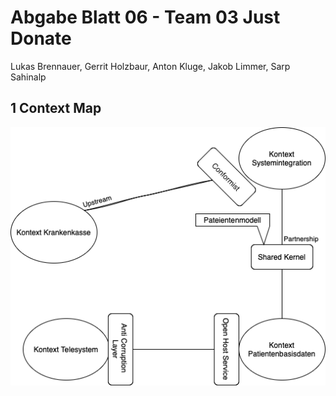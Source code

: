 # Abgabe Blatt 06 - Team 03 Just Donate 

Lukas Brennauer, Gerrit Holzbaur, Anton Kluge, Jakob Limmer, Sarp Sahinalp

## 1 Context Map
![](ddd/context_map.png)
